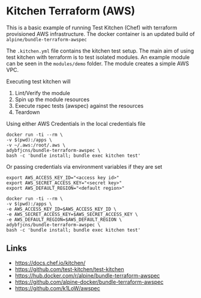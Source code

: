 # Kitchen Terraform (AWS)
This is a basic example of running Test Kitchen (Chef) with terraform provisioned AWS infrastructure.
The docker container is an updated build of `alpine/bundle-terraform-awspec`

The `.kitchen.yml` file contains the kitchen test setup. The main aim of using test kitchen with terraform is to test isolated modules. An example module can be seen in the `modules/demo` folder. The module creates a simple AWS VPC.

Executing test kitchen will 
1. Lint/Verify the module
2. Spin up the module resources
3. Execute rspec tests (awspec) against the resources
4. Teardown

Using either AWS Credentials in the local credentials file
```
docker run -ti --rm \
-v $(pwd):/apps \
-v ~/.aws:/root/.aws \
adybfjcns/bundle-terraform-awspec \
bash -c 'bundle install; bundle exec kitchen test'
```

Or passing credentials via environment variables if they are set
```
export AWS_ACCESS_KEY_ID="<access key id>"
export AWS_SECRET_ACCESS_KEY="<secret key>"
export AWS_DEFAULT_REGION="<default region>"

docker run -ti --rm \
-v $(pwd):/apps \
-e AWS_ACCESS_KEY_ID=$AWS_ACCESS_KEY_ID \
-e AWS_SECRET_ACCESS_KEY=$AWS_SECRET_ACCESS_KEY \
-e AWS_DEFAULT_REGION=$AWS_DEFAULT_REGION \
adybfjcns/bundle-terraform-awspec \
bash -c 'bundle install; bundle exec kitchen test'
```

## Links
* https://docs.chef.io/kitchen/
* https://github.com/test-kitchen/test-kitchen
* https://hub.docker.com/r/alpine/bundle-terraform-awspec
* https://github.com/alpine-docker/bundle-terraform-awspec
* https://github.com/k1LoW/awspec